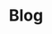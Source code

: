 ---
title: "Blog"
permalink: /posts/
layout: home
author_profile: true
entries_layout: grid
classes: wide
description: "Staff-level insights on mobile system design, debugging, architecture, and engineering leadership—real stories from the field."
---